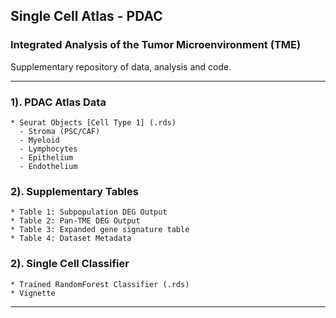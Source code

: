## Single Cell Atlas - PDAC 
### Integrated Analysis of the Tumor Microenvironment (TME)
Supplementary repository of data, analysis and code.  

***
### 1). **PDAC Atlas Data**   
    * Seurat Objects [Cell Type 1] (.rds)
      - Stroma (PSC/CAF)
      - Myeloid
      - Lymphocytes
      - Epithelium
      - Endothelium
     
### 2). **Supplementary Tables**
    * Table 1: Subpopulation DEG Output 
    * Table 2: Pan-TME DEG Output
    * Table 3: Expanded gene signature table
    * Table 4: Dataset Metadata

### 2). **Single Cell Classifier**
    * Trained RandomForest Classifier (.rds)    
    * Vignette 
***   
